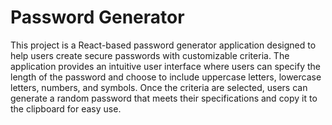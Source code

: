 # Password Generator

This project is a React-based password generator application designed to help users create secure passwords with customizable criteria. The application provides an intuitive user interface where users can specify the length of the password and choose to include uppercase letters, lowercase letters, numbers, and symbols. Once the criteria are selected, users can generate a random password that meets their specifications and copy it to the clipboard for easy use.
